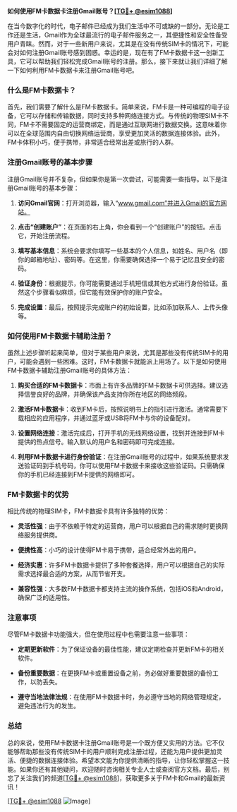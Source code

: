 **如何使用FM卡数据卡注册Gmail账号？[[TG💪+ @esim1088](https://t.me/s/esim1088)]**

在当今数字化的时代，电子邮件已经成为我们生活中不可或缺的一部分。无论是工作还是生活，Gmail作为全球最流行的电子邮件服务之一，其便捷性和安全性备受用户青睐。然而，对于一些新用户来说，尤其是在没有传统SIM卡的情况下，可能会对如何注册Gmail账号感到困惑。幸运的是，现在有了FM卡数据卡这一创新工具，它可以帮助我们轻松完成Gmail账号的注册。那么，接下来就让我们详细了解一下如何利用FM卡数据卡来注册Gmail账号吧。

### 什么是FM卡数据卡？

首先，我们需要了解什么是FM卡数据卡。简单来说，FM卡是一种可编程的电子设备，它可以存储和传输数据，同时支持多种网络连接方式。与传统的物理SIM卡不同，FM卡不需要固定的运营商绑定，而是通过互联网进行数据交换。这意味着你可以在全球范围内自由切换网络运营商，享受更加灵活的数据连接体验。此外，FM卡体积小巧，便于携带，非常适合经常出差或旅行的人群。

### 注册Gmail账号的基本步骤

注册Gmail账号并不复杂，但如果你是第一次尝试，可能需要一些指导。以下是注册Gmail账号的基本步骤：

1. **访问Gmail官网**：打开浏览器，输入“www.gmail.com”并进入Gmail的官方网站。
   
2. **点击“创建账户”**：在页面的右上角，你会看到一个“创建账户”的按钮。点击它，开始注册流程。

3. **填写基本信息**：系统会要求你填写一些基本的个人信息，如姓名、用户名（即你的邮箱地址）、密码等。在这里，你需要确保选择一个易于记忆且安全的密码。

4. **验证身份**：根据提示，你可能需要通过手机短信或其他方式进行身份验证。虽然这个步骤看似麻烦，但它能有效保护你的账户安全。

5. **完成设置**：最后，按照提示完成账户的初始设置，比如添加联系人、上传头像等。

### 如何使用FM卡数据卡辅助注册？

虽然上述步骤听起来简单，但对于某些用户来说，尤其是那些没有传统SIM卡的用户，可能会遇到一些困难。这时，FM卡数据卡就能派上用场了。以下是如何使用FM卡数据卡辅助注册Gmail账号的具体方法：

1. **购买合适的FM卡数据卡**：市面上有许多品牌的FM卡数据卡可供选择。建议选择信誉良好的品牌，并确保该产品支持你所在地区的网络频段。

2. **激活FM卡数据卡**：收到FM卡后，按照说明书上的指引进行激活。通常需要下载相应的应用程序，并通过蓝牙或USB将FM卡与你的设备配对。

3. **设置网络连接**：激活完成后，打开手机的无线网络设置，找到并连接到FM卡提供的热点信号。输入默认的用户名和密码即可完成连接。

4. **利用FM卡数据卡进行身份验证**：在注册Gmail账号的过程中，如果系统要求发送验证码到手机号码，你可以使用FM卡数据卡来接收这些验证码。只需确保你的手机已经连接到FM卡提供的网络即可。

### FM卡数据卡的优势

相比传统的物理SIM卡，FM卡数据卡具有许多独特的优势：

- **灵活性强**：由于不依赖于特定的运营商，用户可以根据自己的需求随时更换网络服务提供商。
  
- **便携性高**：小巧的设计使得FM卡易于携带，适合经常外出的用户。

- **经济实惠**：许多FM卡数据卡提供了多种套餐选择，用户可以根据自己的实际需求选择最合适的方案，从而节省开支。

- **兼容性强**：大多数FM卡数据卡都支持主流的操作系统，包括iOS和Android，确保广泛的适用性。

### 注意事项

尽管FM卡数据卡功能强大，但在使用过程中也需要注意一些事项：

- **定期更新软件**：为了保证设备的最佳性能，建议定期检查并更新FM卡的相关软件。

- **备份重要数据**：在更换FM卡或重置设备之前，务必做好重要数据的备份工作，以防丢失。

- **遵守当地法律法规**：在使用FM卡数据卡时，务必遵守当地的网络管理规定，避免违法行为的发生。

### 总结

总的来说，使用FM卡数据卡注册Gmail账号是一个既方便又实用的方法。它不仅能够帮助那些没有传统SIM卡的用户顺利完成注册过程，还能为用户提供更加灵活、便捷的数据连接体验。希望本文能为你提供清晰的指导，让你轻松掌握这一技能。如果你还有其他疑问，欢迎随时咨询相关专业人士或查阅官方文档。最后，别忘了关注我们的频道[[TG💪+ @esim1088](https://t.me/s/esim1088)]，获取更多关于FM卡和Gmail的最新资讯！

[[TG💪+ @esim1088](https://t.me/s/esim1088) ![Image](https://i.postimg.cc/4NQfJmqS/Snipaste-2025-05-13-00-14-12.png)]